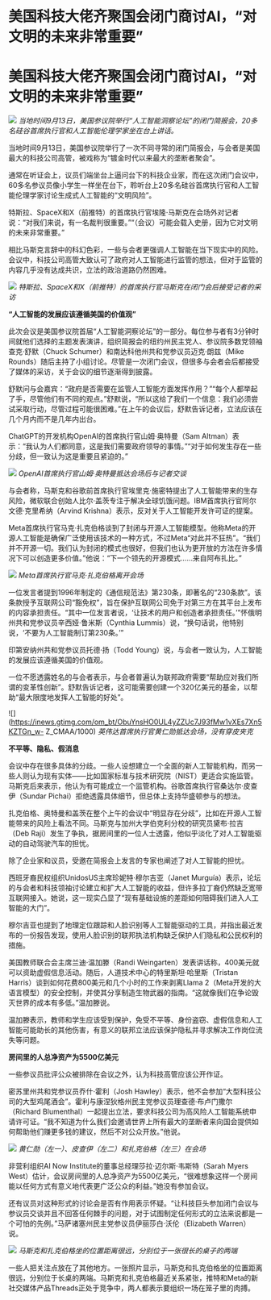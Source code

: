 # 美国科技大佬齐聚国会闭门商讨AI，“对文明的未来非常重要”

# 美国科技大佬齐聚国会闭门商讨AI，“对文明的未来非常重要”

![](https://inews.gtimg.com/om_bt/O1v1H5yRcg9qB5BtMgV64I_hklM84lVr3UiqNehiRoxkUAA/1000)
_当地时间9月13日，美国参议院举行“人工智能洞察论坛”的闭门简报会，20多名硅谷首席执行官和人工智能伦理学家坐在台上讲话。_

当地时间9月13日，美国参议院举行了一次不同寻常的闭门简报会，与会者是美国最大的科技公司高管，被戏称为“镀金时代以来最大的垄断者聚会”。

通常在听证会上，议员们端坐台上逼问台下的科技企业家，而在这次闭门会议中，60多名参议员像小学生一样坐在台下，聆听台上20多名硅谷首席执行官和人工智能伦理学家讨论生成式人工智能的“文明风险”。

特斯拉、SpaceX和X（前推特）的首席执行官埃隆·马斯克在会场外对记者说：“对我们来说，有一名裁判很重要。”“（会议）可能会载入史册，因为它对文明的未来非常重要。”

相比马斯克言辞中的科幻色彩，一些与会者更强调人工智能在当下现实中的风险。会议中，科技公司高管大致认可了政府对人工智能进行监管的想法，但对于监管的内容几乎没有达成共识，立法的政治道路仍然困难。

![](https://inews.gtimg.com/om_bt/OsC-a0xp6B6wp8cvfc6I7WKP4XqzBW_kaSizIgaf51fJQAA/1000)
_特斯拉、SpaceX和X（前推特）的首席执行官马斯克在闭门会后接受记者的采访_

**“人工智能的发展应该遵循美国的价值观”**

此次会议是美国参议院首届“人工智能洞察论坛”的一部分。每位参与者有3分钟时间就他们选择的主题发表演讲，组织简报会的纽约州民主党人、参议院多数党领袖查克·舒默（Chuck
Schumer）和南达科他州共和党参议员迈克·朗兹（Mike
Rounds）随后主持了小组讨论。尽管是一次闭门会议，但很多与会者会后都接受了媒体的采访，关于会议的细节逐渐得到披露。

舒默问与会嘉宾：“政府是否需要在监管人工智能方面发挥作用？”“每个人都举起了手，尽管他们有不同的观点。”舒默说，“所以这给了我们一个信息：我们必须尝试采取行动，尽管过程可能很困难。”在上午的会议后，舒默告诉记者，立法应该在几个月内而不是几年内出台。

ChatGPT的开发机构OpenAI的首席执行官山姆·奥特曼（Sam
Altman）表示：“我认为人们都同意，这是我们需要政府领导的事情。”“对于如何发生存在一些分歧，但一致认为这是重要且紧迫的。”

![](https://inews.gtimg.com/om_bt/Ou_UGJcfF5-NbD6bVmZ845n14ex93L4cgnP_Ia4KxvZXIAA/1000)
_OpenAI首席执行官山姆·奥特曼抵达会场后与记者交谈_

与会者称，马斯克和谷歌前首席执行官埃里克·施密特提出了人工智能带来的生存风险，微软联合创始人比尔·盖茨专注于解决全球饥饿问题。IBM首席执行官阿尔文德·克里希纳（Arvind
Krishna）表示，反对关于人工智能开发许可证的提案。

Meta首席执行官马克·扎克伯格谈到了封闭与开源人工智能模型。他称Meta的开源人工智能是确保广泛使用该技术的一种方式，不过Meta“对此并不狂热”。“我们并不开源一切。我们认为封闭的模式也很好，但我们也认为更开放的方法在许多情况下可以创造更多价值。”他说：“下一个领先的开源模式……来自阿布扎比。”

![](https://inews.gtimg.com/om_bt/OYsjc_PoPK1CJSadB8gqgZM4DoRRFeaYBDtWPyd3hninkAA/1000)
_Meta首席执行官马克·扎克伯格离开会场_

一位发言者提到1996年制定的《通信规范法》第230条，即著名的“230条款”。该条款授予互联网公司“豁免权”，旨在保护互联网公司免于对第三方在其平台上发布的内容承担责任。“其中一位发言者说，‘让技术的用户和创造者承担责任。’”怀俄明州共和党参议员辛西娅·鲁米斯（Cynthia
Lummis）说，“换句话说，他特别说，‘不要为人工智能制订第230条。’”

印第安纳州共和党参议员托德·扬（Todd Young）说，与会者一致认为，人工智能的发展应该遵循美国的价值观。

一位不愿透露姓名的与会者表示，与会者普遍认为联邦政府需要“帮助应对我们所谓的变革性创新”。舒默告诉记者，这可能需要创建一个320亿美元的基金，以帮助“最大限度地发挥人工智能的好处”。

![](https://inews.gtimg.com/om_bt/ObuYnsHO0UL4yZZUc7J93fMw1vXEs7Xn5KZTGn_w-
Z_CMAA/1000) _英伟达首席执行官黄仁勋抵达会场，没有穿皮夹克_

**不平等、隐私、假消息**

会议中存在很多具体的分歧。一些人设想建立一个全面的新人工智能机构，而另一些人则认为现有实体——比如国家标准与技术研究院（NIST）更适合实施监管。马斯克后来表示，他认为有可能成立一个监管机构。谷歌首席执行官桑达尔·皮查伊（Sundar
Pichai）拒绝透露具体细节，但总体上支持华盛顿参与的想法。

扎克伯格、奥特曼和盖茨在整个上午的会议中“明显存在分歧”，比如在开源人工智能带来的风险上看法不同。马斯克与加州大学伯克利分校的研究员黛布·拉吉 （Deb
Raji）发生了争执，据房间里的一位人士透露，他似乎淡化了对人工智能驱动的自动驾驶汽车的担忧。

除了企业家和议员，受邀在简报会上发言的专家也阐述了对人工智能的担忧。

西班牙裔民权组织UnidosUS主席珍妮特·穆尔吉亚（Janet
Murguía）表示，论坛的与会者和科技领袖讨论建立和扩大人工智能的收益，但许多拉丁裔仍然缺乏宽带互联网接入。她说，这一现实凸显了“现有基础设施的差距如何阻碍我们进入人工智能的大门”。

穆尔吉亚也提到了地理定位跟踪和人脸识别等人工智能驱动的工具，并指出最近发布的一份报告发现，使用人脸识别的联邦执法机构缺乏保护人们隐私和公民权利的措施。

美国教师联合会主席兰迪·温加滕（Randi
Weingarten）发表讲话称，400美元就可以资助虚假信息活动。随后，人道技术中心的特里斯坦·哈里斯（Tristan
Harris）谈到如何花费800美元和几个小时的工作来剥离Llama
2（Meta开发的大语言模型）的安全控制，并使其分享制造生物武器的指南。“这就像我们在争论毁灭世界的成本有多低。”温加滕说。

温加滕表示，教师和学生应该受到保护，免受不平等、身份盗窃、虚假信息和人工智能可能助长的其他伤害，有意义的联邦立法应该保护隐私并寻求解决工作岗位流失等问题。

**房间里的人总净资产为5500亿美元**

一些参议员批评公众被排除在会议之外，认为科技高管应该公开作证。

密苏里州共和党参议员乔什·霍利（Josh
Hawley）表示，他不会参加“大型科技公司的大型鸡尾酒会”。霍利与康涅狄格州民主党参议员理查德·布卢门撒尔（Richard
Blumenthal）一起提出立法，要求科技公司为高风险人工智能系统申请许可证。“我不知道为什么我们会邀请世界上所有最大的垄断者来向国会提供如何帮助他们赚更多钱的建议，然后不对公众开放。”他说。

![](https://inews.gtimg.com/om_bt/OlE5bambxR31maVm7v_FZZti4G1VaLJy-3l7VWLRmUePsAA/1000)
_黄仁勋（左一）、皮查伊（左二）和扎克伯格（左三）在会场_

非营利组织AI Now Institute的董事总经理莎拉·迈尔斯·韦斯特（Sarah Myers
West）估计，会议房间里的人总净资产为5500亿美元，“很难想象这样一个房间能以任何方式有意义地代表更广泛公众的利益。”她没有参加会议。

还有议员对这种形式的讨论会是否有作用表示怀疑。“让科技巨头参加闭门会议与参议员交谈并且不回答任何棘手的问题，对于试图制定任何形式的立法来说都是一个可怕的先例。”马萨诸塞州民主党参议员伊丽莎白·沃伦（Elizabeth
Warren）说。

![](https://inews.gtimg.com/om_bt/OmTB9UZ44xBgHHYSUGnZKCX8QNmYXPpTXjXFsH8pCJQsgAA/1000)
_马斯克和扎克伯格坐的位置距离很远，分别位于一张很长的桌子的两端_

一些人把关注点放在了其他地方。一张照片显示，马斯克和扎克伯格坐的位置距离很远，分别位于长桌的两端。马斯克和扎克伯格最近关系紧张，推特和Meta的新社交媒体产品Threads正处于竞争中，两人都表示要组织一场在笼子里的肉搏。

